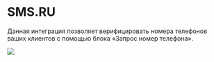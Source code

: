 # SMS.RU

Данная интеграция позволяет верифицировать номера телефонов ваших клиентов с помощью блока «Запрос номер телефона».

![](../../../.gitbook/assets/ncAO3Oimb5U.jpg)

